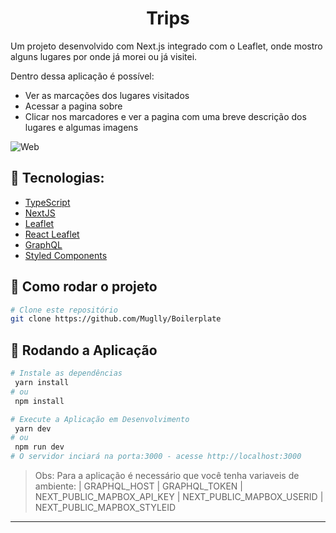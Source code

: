 ﻿# <h1 align="center">Trips</h1>

Um projeto desenvolvido com Next.js integrado com o Leaflet, onde mostro alguns lugares por onde já morei ou já visitei.

Dentro dessa aplicação é possível:

- Ver as marcações dos lugares visitados
- Acessar a pagina sobre
- Clicar nos marcadores e ver a pagina com uma breve descrição dos lugares e algumas imagens

<div style="display:flex; flex-wrap: wrap; gap: 20px;" align='center'>
  <img src="https://my-trips-muglly.vercel.app/img/cover.png" alt='Web' />
</div>

## 🔨 Tecnologias:

- [TypeScript](https://www.typescriptlang.org/)
- [NextJS](https://nextjs.org/)
- [Leaflet](https://leafletjs.com/) 
- [React Leaflet](https://react-leaflet.js.org/)
- [GraphQL](https://graphql.org/)
- [Styled Components](https://styled-components.com/)


## 🚀 Como rodar o projeto

```bash
# Clone este repositório
git clone https://github.com/Muglly/Boilerplate
```

## 🎲 Rodando a Aplicação

```bash
# Instale as dependências
 yarn install 
# ou 
 npm install

# Execute a Aplicação em Desenvolvimento
 yarn dev 
# ou 
 npm run dev
# O servidor inciará na porta:3000 - acesse http://localhost:3000
```
> Obs: Para a aplicação é necessário que você tenha variaveis de ambiente: | GRAPHQL_HOST | GRAPHQL_TOKEN | NEXT_PUBLIC_MAPBOX_API_KEY | NEXT_PUBLIC_MAPBOX_USERID | NEXT_PUBLIC_MAPBOX_STYLEID
<hr>
